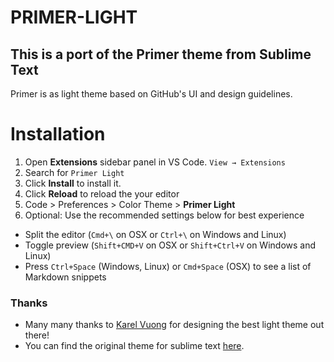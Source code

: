 # PRIMER-LIGHT
## This is a port of the Primer theme from Sublime Text
Primer is as light theme based on GitHub's UI and design guidelines.

# Installation

1. Open **Extensions** sidebar panel in VS Code. `View → Extensions`
2. Search for `Primer Light`
3. Click **Install** to install it.
4. Click **Reload** to reload the your editor
5. Code > Preferences > Color Theme > **Primer Light**
6. Optional: Use the recommended settings below for best experience

* Split the editor (`Cmd+\` on OSX or `Ctrl+\` on Windows and Linux)
* Toggle preview (`Shift+CMD+V` on OSX or `Shift+Ctrl+V` on Windows and Linux)
* Press `Ctrl+Space` (Windows, Linux) or `Cmd+Space` (OSX) to see a list of Markdown snippets

### Thanks
* Many many thanks to [Karel Vuong](https://github.com/karelvuong) for designing the best light theme out there!
* You can find the original theme for sublime text [here](https://github.com/karelvuong/st-primer).
